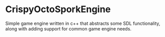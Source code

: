 # CrispyOctoSporkEngine
Simple game engine written in c++ that abstracts some SDL functionality, along with adding support for common game engine needs.
